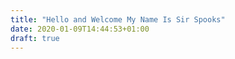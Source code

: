 ```yaml
---
title: "Hello and Welcome My Name Is Sir Spooks"
date: 2020-01-09T14:44:53+01:00
draft: true
---
```


